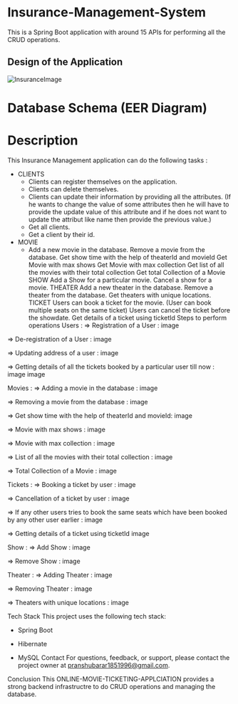 # Insurance-Management-System
This is a Spring Boot application with around 15 APIs for performing all the CRUD operations.

## Design of the Application
![InsuranceImage](https://user-images.githubusercontent.com/116934640/229379186-0e21929b-7c31-472d-b80e-f5be87858edd.png)


# Database Schema (EER Diagram)


# Description
This Insurance Management application can do the following tasks :

* CLIENTS
   - Clients can register themselves on the application.
   - Clients can delete themselves.
   - Clients can update their information by providing all the attributes. (If he wants to change the value of some attributes then he will have to provide the update
  value of this attribute and if he does not want to update the attribut like name then provide the previous value.)
   - Get all clients.
   - Get a client by their id.
* MOVIE
   - Add a new movie in the database.
Remove a movie from the database.
Get show time with the help of theaterId and movieId
Get Movie with max shows
Get Movie with max collection
Get list of all the movies with their total collection
Get total Collection of a Movie
SHOW
Add a Show for a particular movie.
Cancel a show for a movie.
THEATER
Add a new theater in the database.
Remove a theater from the database.
Get theaters with unique locations.
TICKET
Users can book a ticket for the movie. (User can book multiple seats on the same ticket)
Users can cancel the ticket before the showdate.
Get details of a ticket using ticketId
Steps to perform operations
Users :
=> Registration of a User :
image

=> De-registration of a User :
image

=> Updating address of a user :
image

=> Getting details of all the tickets booked by a particular user till now :
image image

Movies :
=> Adding a movie in the database :
image

=> Removing a movie from the database :
image

=> Get show time with the help of theaterId and movieId:
image

=> Movie with max shows :
image

=> Movie with max collection :
image

=> List of all the movies with their total collection :
image

=> Total Collection of a Movie :
image

Tickets :
=> Booking a ticket by user :
image

=> Cancellation of a ticket by user :
image

=> If any other users tries to book the same seats which have been booked by any other user earlier :
image

=> Getting details of a ticket using ticketId
image

Show :
=> Add Show :
image

=> Remove Show :
image

Theater :
=> Adding Theater :
image

=> Removing Theater :
image

=> Theaters with unique locations :
image

Tech Stack
This project uses the following tech stack:

- Spring Boot
* Hibernate
+ MySQL
Contact
For questions, feedback, or support, please contact the project owner at pranshubarar1851996@gmail.com.

Conclusion
This ONLINE-MOVIE-TICKETING-APPLCIATION provides a strong backend infrastructre to do CRUD operations and managing the database.
